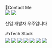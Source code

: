 👋Contact Me<br>
<a href="https://backup-study.tistory.com/" target="_blank"><img src="https://img.shields.io/badge/Blog-ffffff?style=flat-square&logo=tistory&logoColor=000000"/></a>
<a href="mailto:deppsd0@gmail.com"><img src="https://img.shields.io/badge/deppsd0@gmail.com-ffffff?style=flat-square&logo=Gmail&logoColor=EA4335"/></a><br>

신입 개발자 우주입니다


✍Tech Stack<br>
<img src="https://img.shields.io/badge/JAVA-007396?style=flat-square&logo=java&logoColor=white">
<img src="https://img.shields.io/badge/springboot-6DB33F?style=flat-square&logo=springboot&logoColor=white">
<img src="https://img.shields.io/badge/eclipseide-2C2255?style=flat-square&logo=eclipseide&logoColor=white">
<img src="https://img.shields.io/badge/mysql-4479A1?style=flat-square&logo=mysql&logoColor=white">
<img src="https://img.shields.io/badge/javascript-F7DF1E?style=flat-square&logo=javascript&logoColor=white">
<img src="https://img.shields.io/badge/html5-E34F26?style=flat-square&logo=html5&logoColor=white">
<img src="https://img.shields.io/badge/css3-1572B6?style=flat-square&logo=css3&logoColor=white">

